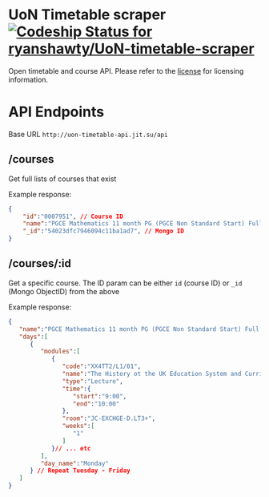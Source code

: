 UoN Timetable scraper [ ![Codeship Status for ryanshawty/UoN-timetable-scraper](https://www.codeship.io/projects/ddf8b800-12a5-0132-1473-12da9d47e71d/status)](https://www.codeship.io/projects/33248)
====
Open timetable and course API. Please refer to the [license](LICENSE) for licensing information.

API Endpoints
====

Base URL
``http://uon-timetable-api.jit.su/api``

/courses
---
Get full lists of courses that exist

Example response:
```json
{
    "id":"0007951", // Course ID
    "name":"PGCE Mathematics 11 month PG (PGCE Non Standard Start) Full time/1 - X1G1 PGCE Mathematics", // Course name
    "_id":"54023dfc7946094c11ba1ad7", // Mongo ID
}
```

/courses/:id
---
Get a specific course. The ID param can be either ``id`` (course ID) or ``_id`` (Mongo ObjectID) from the above

Example response: 

```json
{  
   "name":"PGCE Mathematics 11 month PG (PGCE Non Standard Start) Full time/1 - X1G1 PGCE Mathematics",
   "days":[  
      {  
         "modules":[  
            {  
               "code":"XX4TT2/L1/01",
               "name":"The History ot the UK Education System and Curriculum",
               "type":"Lecture",
               "time":{  
                  "start":"9:00",
                  "end":"10:00"
               },
               "room":"JC-EXCHGE-D.LT3+",
               "weeks":[  
                  "1"
               ]
            }// ... etc
         ],
         "day_name":"Monday"
      } // Repeat Tuesday - Friday
   ]
}
```